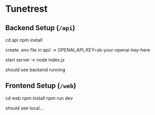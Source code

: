 # Tunetrest

## Backend Setup (`/api`)
cd api
npm install

create .env file in api/ 
-> OPENAI_API_KEY=sk-your-openai-key-here

start server
-> node index.js

should see backend running 

## Frontend Setup (`/web`)

cd web
npm install
npm run dev

should see local... 
